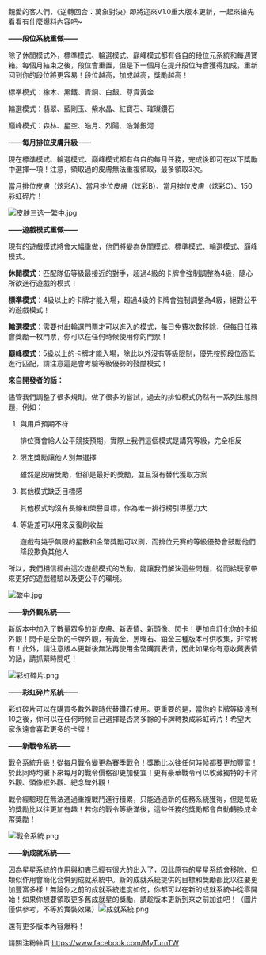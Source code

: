 親愛的客人們，《逆轉回合：萬象對決》即將迎來V1.0重大版本更新，一起來搶先看看有什麼爆料內容吧~

**——段位系統重做——**

除了休閒模式外，標準模式、輪選模式、巔峰模式都有各自的段位元系統和每週寶箱。每個月結束之後，段位會重置，但是下一個月在提升段位時會獲得加成，重新回到你的段位將更容易！段位越高，加成越高，獎勵越高！

標準模式：橡木、黑鐵、青銅、白銀、尊貴黃金

輪選模式：翡翠、藍剛玉、紫水晶、紅寶石、璀璨鑽石

巔峰模式：森林、星空、皓月、烈陽、浩瀚銀河



**——每月排位皮膚升級——**

現在標準模式、輪選模式、巔峰模式都有各自的每月任務，完成後即可在以下獎勵中選擇一項！注意，領取過的皮膚無法重複領取，最多領取3次。

當月排位皮膚（炫彩A）、當月排位皮膚（炫彩B）、當月排位皮膚（炫彩C）、150 彩虹碎片！

![皮肤三选一繁中.jpg](https://myturn.feiyuglobal.com/public/upload/20200604_a9dae76894bbf.jpg)





**——遊戲模式重做——**

現有的遊戲模式將會大幅重做，他們將變為休閒模式、標準模式、輪選模式、巔峰模式。

**休閒模式**：匹配隊伍等級最接近的對手，超過4級的卡牌會強制調整為4級，隨心所欲進行遊戲的模式！

**標準模式**：4級以上的卡牌才能入場，超過4級的卡牌會強制調整為4級，絕對公平的遊戲模式！

**輪選模式**：需要付出輪選門票才可以進入的模式，每日免費次數移除，但每日任務會獎勵一枚門票，你可以在任何時候使用你的門票！

**巔峰模式**：5級以上的卡牌才能入場，除此以外沒有等級限制，優先按照段位高低進行匹配，請注意這是會考驗等級優勢的殘酷模式！



**來自開發者的話：**

儘管我們調整了很多規則，做了很多的嘗試，過去的排位模式仍然有一系列生態問題，例如：

1. 與用戶預期不符

   排位賽會給人公平競技預期，實際上我們這個模式是講究等級，完全相反

2. 限定獎勵讓他人別無選擇

   雖然是皮膚獎勵，但卻是最好的獎勵，並且沒有替代獲取方案

3. 其他模式缺乏目標感

   其他模式均沒有長線和榮譽目標，作為唯一排行榜引導壓力大

4. 等級差可以用來反復刷收益

   遊戲有幾乎無限的星數和金幣獎勵可以刷，而排位元賽的等級優勢會鼓勵他們降段欺負其他人

所以，我們相信經由這次遊戲模式的改動，能讓我們解決這些問題，從而給玩家帶來更好的遊戲體驗以及更公平的環境。

![繁中.jpg](https://myturn.feiyuglobal.com/public/upload/20200601_f7cb134393b09.jpg)



**——新外觀系統——**

新版本中加入了數量眾多的新皮膚、新表情、新頭像、閃卡！更加自訂化你的卡組外觀！閃卡是全新的卡牌外觀，有黃金、黑曜石、鉑金三種版本可供收集，非常稀有！此外，請注意版本更新後無法再使用金幣購買表情，因此如果你有意收藏表情的話，請抓緊時間吧！

![彩虹碎片.png](https://myturn.feiyuglobal.com/public/upload/20200529_36f03fababbf9.png)



**——彩虹碎片系統——**

彩虹碎片可以在購買多數外觀時代替鑽石使用。更重要的是，當你的卡牌等級達到10之後，你可以在任何時候自己選擇是否將多餘的卡牌轉換成彩虹碎片！希望大家永遠會喜歡更多的卡牌！



**——新戰令系統——**

戰令系統升級！從每月戰令變更為賽季戰令！獎勵比以往任何時候都要更加豐富！於此同時均攤下來每月的戰令價格卻更加便宜！更有豪華戰令可以收藏獨特的卡背外觀、頭像框外觀、紀念碑外觀！

戰令經驗現在無法通過重複戰鬥進行積累，只能通過新的任務系統獲得，但是每級的獎勵比以往更加有趣！若你的戰令等級滿後，這些任務的獎勵都會自動轉換成金幣獎勵！

![戰令系統.png](https://myturn.feiyuglobal.com/public/upload/20200529_f053c3d5ab519.png)



**——新成就系統——**

因為星星系統的作用與初衷已經有很大的出入了，因此原有的星星系統會移除，但類似作用會簡化合併到成就系統中。新的成就系統提供的目標和獎勵都比以往要更加豐富多樣！無論你之前的成就系統進度如何，你都可以在新的成就系統中從零開始！如果你想要領取更多舊成就星的獎勵，請趁版本更新到來之前加油吧！（圖片僅供參考，不等於實裝效果）![成就系統.png](https://myturn.feiyuglobal.com/public/upload/20200529_c3c54c00a6fc5.png)



還有更多版本內容爆料！

請關注粉絲頁 https://www.facebook.com/MyTurnTW